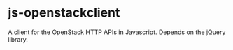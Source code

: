 # js-openstackclient

A client for the OpenStack HTTP APIs in Javascript. Depends on the jQuery library.
